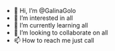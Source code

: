 - 👋 Hi, I’m @GalinaGolo
- 👀 I’m interested in all
- 🌱 I’m currently learning all
- 💞️ I’m looking to collaborate on all
- 📫 How to reach me just call

<!---
GalinaGolo/GalinaGolo is a ✨ special ✨ repository because its `README.md` (this file) appears on your GitHub profile.
You can click the Preview link to take a look at your changes.
--->
